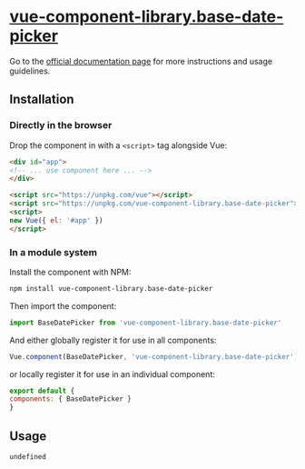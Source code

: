 # [vue-component-library.base-date-picker](https://www.vuecomponentlibrary.com/components/base-date-picker.html)

Go to the [official documentation page](https://www.vuecomponentlibrary.com/components/base-date-picker.html) for more instructions and usage guidelines.

## Installation

### Directly in the browser

Drop the component in with a `<script>` tag alongside Vue:

```html
<div id="app">
<!-- ... use component here ... -->
</div>

<script src="https://unpkg.com/vue"></script>
<script src="https://unpkg.com/vue-component-library.base-date-picker"></script>
<script>
new Vue({ el: '#app' })
</script>
```

### In a module system

Install the component with NPM:

```bash
npm install vue-component-library.base-date-picker
```

Then import the component:

```js
import BaseDatePicker from 'vue-component-library.base-date-picker'
```

And either globally register it for use in all components:

```js
Vue.component(BaseDatePicker, 'vue-component-library.base-date-picker')
```

or locally register it for use in an individual component:

```js
export default {
components: { BaseDatePicker }
}
```

## Usage

```html
undefined
```

